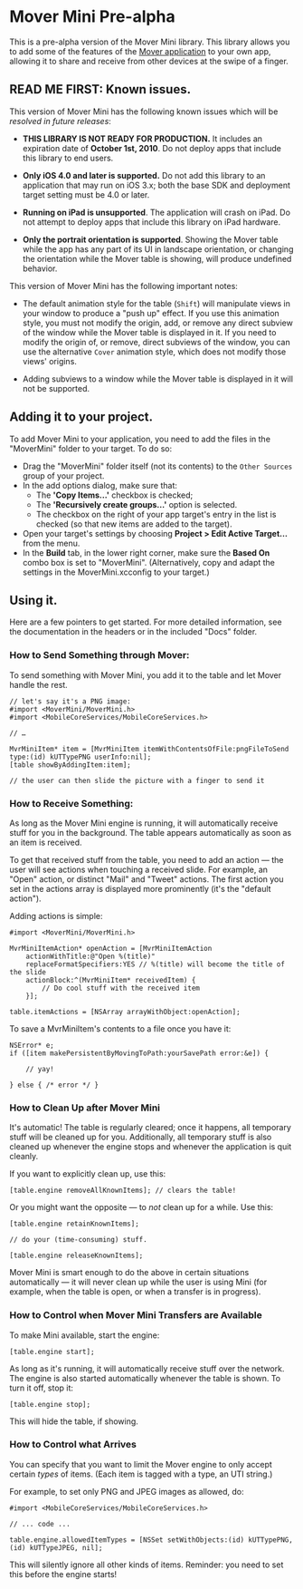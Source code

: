 # Mover Mini Pre-alpha

This is a pre-alpha version of the Mover Mini library. This library allows you to add some of the features of the [Mover application](http://infinite-labs.net/mover/) to your own app, allowing it to share and receive from other devices at the swipe of a finger.

## READ ME FIRST: Known issues.

This version of Mover Mini has the following known issues which will be _resolved in future releases_:

 * **THIS LIBRARY IS NOT READY FOR PRODUCTION.** It includes an expiration date of **October 1st, 2010**. Do not deploy apps that include this library to end users.

 * **Only iOS 4.0 and later is supported.** Do not add this library to an application that may run on iOS 3.x; both the base SDK and deployment target setting must be 4.0 or later.

 * **Running on iPad is unsupported**. The application will crash on iPad. Do not attempt to deploy apps that include this library on iPad hardware.

 * **Only the portrait orientation is supported**. Showing the Mover table while the app has any part of its UI in landscape orientation, or changing the orientation while the Mover table is showing, will produce undefined behavior.

This version of Mover Mini has the following important notes:

 * The default animation style for the table (`Shift`) will manipulate views in your window to produce a "push up" effect. If you use this animation style, you must not modify the origin, add, or remove any direct subview of the window while the Mover table is displayed in it. If you need to modify the origin of, or remove, direct subviews of the window, you can use the alternative `Cover` animation style, which does not modify those views' origins.

 * Adding subviews to a window while the Mover table is displayed in it will not be supported.

## Adding it to your project.

To add Mover Mini to your application, you need to add the files in the "MoverMini" folder to your target. To do so:

 * Drag the "MoverMini" folder itself (not its contents) to the `Other Sources` group of your project.
 * In the add options dialog, make sure that:
	* The **'Copy Items…'** checkbox is checked;
	* The **'Recursively create groups…'** option is selected.
	* The checkbox on the right of your app target's entry in the list is checked (so that new items are added to the target).
 * Open your target's settings by choosing **Project > Edit Active Target…** from the menu.
 * In the **Build** tab, in the lower right corner, make sure the **Based On** combo box is set to "MoverMini". (Alternatively, copy and adapt the settings in the MoverMini.xcconfig to your target.)

## Using it.

Here are a few pointers to get started. For more detailed information, see the documentation in the headers or in the included "Docs" folder.

### How to Send Something through Mover:

To send something with Mover Mini, you add it to the table and let Mover handle the rest.

	// let's say it's a PNG image:
	#import <MoverMini/MoverMini.h>
	#import <MobileCoreServices/MobileCoreServices.h>

	// …
	
	MvrMiniItem* item = [MvrMiniItem itemWithContentsOfFile:pngFileToSend type:(id) kUTTypePNG userInfo:nil];
	[table showByAddingItem:item];
	
	// the user can then slide the picture with a finger to send it

### How to Receive Something:

As long as the Mover Mini engine is running, it will automatically receive stuff for you in the background. The table appears automatically as soon as an item is received.

To get that received stuff from the table, you need to add an action — the user will see actions when touching a received slide. For example, an "Open" action, or distinct "Mail" and "Tweet" actions. The first action you set in the actions array is displayed more prominently (it's the "default action").

Adding actions is simple:

	#import <MoverMini/MoverMini.h>

	MvrMiniItemAction* openAction = [MvrMiniItemAction
		actionWithTitle:@"Open %(title)"
		replaceFormatSpecifiers:YES // %(title) will become the title of the slide
		actionBlock:^(MvrMiniItem* receivedItem) {
			// Do cool stuff with the received item
		}];

	table.itemActions = [NSArray arrayWithObject:openAction];

To save a MvrMiniItem's contents to a file once you have it:

	NSError* e;
	if ([item makePersistentByMovingToPath:yourSavePath error:&e]) {
		
		// yay!
		
	} else { /* error */ }

### How to Clean Up after Mover Mini
It's automatic! The table is regularly cleared; once it happens, all temporary stuff will be cleaned up for you. Additionally, all temporary stuff is also cleaned up whenever the engine stops and whenever the application is quit cleanly.

If you want to explicitly clean up, use this:

	[table.engine removeAllKnownItems]; // clears the table!
	
Or you might want the opposite — to _not_ clean up for a while. Use this:

	[table.engine retainKnownItems];
	
	// do your (time-consuming) stuff.
	
	[table.engine releaseKnownItems];
	
Mover Mini is smart enough to do the above in certain situations automatically — it will never clean up while the user is using Mini (for example, when the table is open, or when a transfer is in progress).

### How to Control when Mover Mini Transfers are Available

To make Mini available, start the engine:

	[table.engine start];

As long as it's running, it will automatically receive stuff over the network. The engine is also started automatically whenever the table is shown. To turn it off, stop it:

	[table.engine stop];

This will hide the table, if showing.

### How to Control what Arrives

You can specify that you want to limit the Mover engine to only accept certain _types_ of items. (Each item is tagged with a type, an UTI string.)

For example, to set only PNG and JPEG images as allowed, do:

	#import <MobileCoreServices/MobileCoreServices.h>
	
	// ... code ...
	
	table.engine.allowedItemTypes = [NSSet setWithObjects:(id) kUTTypePNG, (id) kUTTypeJPEG, nil];
	
This will silently ignore all other kinds of items. Reminder: you need to set this before the engine starts!
